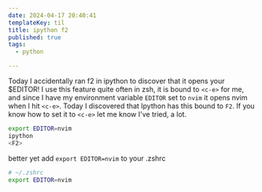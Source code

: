 ```yaml
---
date: 2024-04-17 20:40:41
templateKey: til
title: ipython f2
published: true
tags:
  - python

---
```


Today I accidentally ran f2 in ipython to discover that it opens your $EDITOR!
I use this feature quite often in zsh, it is bound to `<c-e>` for me, and since
I have my environment variable `EDITOR` set to `nvim` it opens nvim when I hit
`<c-e>`.  Today I discovered that Ipython has this bound to `F2`.  If you know
how to set it to `<c-e>` let me know I've tried, a lot.

``` bash
export EDITOR=nvim
ipython
<F2>
```

better yet add `export EDITOR=nvim` to your .zshrc

``` bash
# ~/.zshrc
export EDITOR=nvim
```
